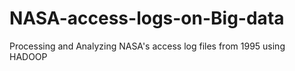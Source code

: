 # NASA-access-logs-on-Big-data
Processing and Analyzing NASA's access log files from 1995 using HADOOP
